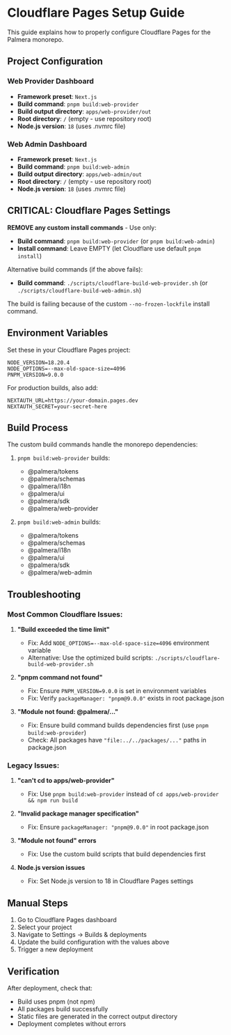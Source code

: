 # Cloudflare Pages Setup Guide

This guide explains how to properly configure Cloudflare Pages for the Palmera monorepo.

## Project Configuration

### Web Provider Dashboard
- **Framework preset**: `Next.js`
- **Build command**: `pnpm build:web-provider`
- **Build output directory**: `apps/web-provider/out`
- **Root directory**: `/` (empty - use repository root)
- **Node.js version**: `18` (uses .nvmrc file)

### Web Admin Dashboard  
- **Framework preset**: `Next.js`
- **Build command**: `pnpm build:web-admin`
- **Build output directory**: `apps/web-admin/out`
- **Root directory**: `/` (empty - use repository root)
- **Node.js version**: `18` (uses .nvmrc file)

## CRITICAL: Cloudflare Pages Settings

**REMOVE any custom install commands** - Use only:
- **Build command**: `pnpm build:web-provider` (or `pnpm build:web-admin`)
- **Install command**: Leave EMPTY (let Cloudflare use default `pnpm install`)

Alternative build commands (if the above fails):
- **Build command**: `./scripts/cloudflare-build-web-provider.sh` (or `./scripts/cloudflare-build-web-admin.sh`)

The build is failing because of the custom `--no-frozen-lockfile` install command.

## Environment Variables

Set these in your Cloudflare Pages project:

```
NODE_VERSION=18.20.4
NODE_OPTIONS=--max-old-space-size=4096
PNPM_VERSION=9.0.0
```

For production builds, also add:
```
NEXTAUTH_URL=https://your-domain.pages.dev
NEXTAUTH_SECRET=your-secret-here
```

## Build Process

The custom build commands handle the monorepo dependencies:

1. `pnpm build:web-provider` builds:
   - @palmera/tokens
   - @palmera/schemas  
   - @palmera/i18n
   - @palmera/ui
   - @palmera/sdk
   - @palmera/web-provider

2. `pnpm build:web-admin` builds:
   - @palmera/tokens
   - @palmera/schemas
   - @palmera/i18n
   - @palmera/ui
   - @palmera/sdk
   - @palmera/web-admin

## Troubleshooting

### Most Common Cloudflare Issues:

1. **"Build exceeded the time limit"**
   - Fix: Add `NODE_OPTIONS=--max-old-space-size=4096` environment variable
   - Alternative: Use the optimized build scripts: `./scripts/cloudflare-build-web-provider.sh`

2. **"pnpm command not found"**
   - Fix: Ensure `PNPM_VERSION=9.0.0` is set in environment variables
   - Fix: Verify `packageManager: "pnpm@9.0.0"` exists in root package.json

3. **"Module not found: @palmera/..."**
   - Fix: Ensure build command builds dependencies first (use `pnpm build:web-provider`)
   - Check: All packages have `"file:../../packages/..."` paths in package.json

### Legacy Issues:

1. **"can't cd to apps/web-provider"**
   - Fix: Use `pnpm build:web-provider` instead of `cd apps/web-provider && npm run build`

2. **"Invalid package manager specification"**
   - Fix: Ensure `packageManager: "pnpm@9.0.0"` in root package.json

3. **"Module not found" errors**
   - Fix: Use the custom build scripts that build dependencies first

4. **Node.js version issues**
   - Fix: Set Node.js version to 18 in Cloudflare Pages settings

## Manual Steps

1. Go to Cloudflare Pages dashboard
2. Select your project
3. Navigate to Settings → Builds & deployments  
4. Update the build configuration with the values above
5. Trigger a new deployment

## Verification

After deployment, check that:
- Build uses pnpm (not npm)
- All packages build successfully
- Static files are generated in the correct output directory
- Deployment completes without errors
